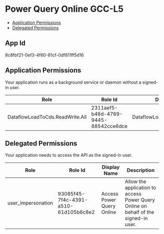 # Power Query Online GCC-L5
- [Application Permissions](#application-permissions)
- [Delegated Permissions](#delegated-permissions)

## App Id
8c8fbf21-0ef3-4f60-81cf-0df811ff5d16

## Application Permissions
Your application runs as a background service or daemon without a signed-in user.

| Role | Role Id | Display Name | Description |
|---|---|---|---|
| DataflowLoadToCds.ReadWrite.All | 2311aef5-b48d-4769-9445-88542cce6dce | DataflowLoadToCds.ReadWrite.All | DataflowLoadToCds.ReadWrite.All (Internal) |

## Delegated Permissions
Your application needs to access the API as the signed-in user. 

| Role | Role Id | Display Name | Description |
|---|---|---|---|
| user_impersonation | 93085f45-7f4c-4391-a510-61d105b6c8e2 | Access Power Query Online | Allow the application to access Power Query Online on behalf of the signed-in user. |


